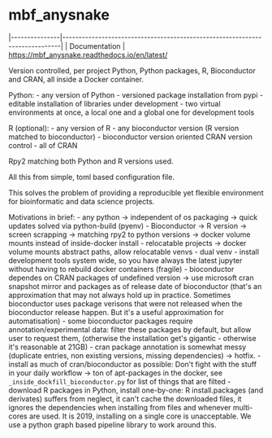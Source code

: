 # mbf_anysnake

|---------------|-----------------------------------------------------------------------------|
| Documentation | https://mbf_anysnake.readthedocs.io/en/latest/


Version controlled, per project Python, Python packages, R, Bioconductor and CRAN,
all inside a Docker container.

Python:
    - any version of Python
    - versioned package installation from pypi
    - editable installation of libraries under development
    - two virtual environments at once, a local one and a global one for development
      tools 

R (optional):
    - any version of R
    - any bioconductor version (R version matched to bioconductor)
    - bioconductor version oriented CRAN version control
    - all of CRAN

Rpy2 matching both Python and R versions used.

All this from simple, toml based configuration file. 


This solves the problem of providing a reproducible yet flexible 
environment for bioinformatic and data science projects.


Motivations in brief:
     - any python -> independent of os packaging -> quick updates
       solved via python-build (pyenv)
     - Bioconductor -> R version -> screen scrapping -> matching rpy2 to python versions
       -> docker volume mounts instead of inside-docker install
     - relocatable projects -> docker volume mounts abstract paths, allow relocatable
       venvs
     - dual venv - install development tools system wide, so you have always the latest jupyter
       without having to rebuild docker containers (fragile)
     - bioconductor dependes on CRAN packages of undefined version -> use microsoft 
       cran snapshot mirror and packages as of release date of bioconductor 
       (that's an approximation that may not always hold up in practice. Sometimes
       bioconductor uses package verisons that were not released when the
       bioconductor release happen. But it's a useful approximation for automatisation) 
     - some bioconductor packages require annotation/experimental data: 
       filter these packages by default, but allow user to request them,
       (otherwise the installation get's gigantic - otherwise it's reasonable at 21GB)
     - cran package annotation is somewhat messy (duplicate entries, non existing
       versions, missing dependencies) -> hotfix.
     - install as much of cran/bioconductor as possible: Don't fight with the stuff
       in your daily workflow -> ton of apt-packages in the docker, see
       `_inside_dockfill_bioconductor.py` for list of things that are filted
     - download R packages in Python, install one-by-one: R install.packages (and
       derivates) suffers from neglect, it can't cache the downloaded files,
       it ignores the dependencies when installing from files and whenever multi-cores
       are used. It is 2019, installing on a single core is unacceptable. 
       We use a python graph based pipeline library to work around this.



